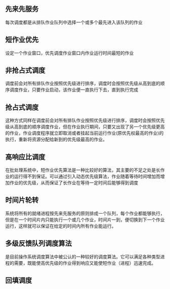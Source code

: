 

## 先来先服务

每次调度都是从排队作业队列中选择一个或多个最先进入该队列的作业



## 短作业优先

设定一个作业窗口，优先调度作业窗口内作业运行时间最短的作业


## 非抢占式调度

调度前会对所有排队作业按照优先级进行排序，调度时会按照优先级从高到底的顺序调度作业，只要作业启动，该作业便一直执行下去，直到执行完成


## 抢占式调度

这种方式同样在调度前会对所有排队作业按照优先级进行排序，调度时会按照优先级从高到底的顺序调度作业，但在作业执行期间，只要又出现了另一个优先级更高的作业，作业调度程序就立即取消或者挂起当前运行作业(原优先权最高的作业)的执行，重新将资源分配给新到的优先级最高的作业。


## 高响应比调度

在批处理系统中，短作业优先算法是一种比较好的算法，其主要的不足之处是长作业的运行得不到保证。可以通过引入动态优先级算法，作业随着等待时间增加而增加作业的优先级，从而保证了长作业在等待一定时间后能够得到调度



## 时间片轮转

系统将所有的就绪进程按先来先服务的原则排成一个队列，每个作业都能够执行，但是在一个时间片内只能执行一个或几个作业，时间片一到，便切换到下一个作业运行，这样就可以保证在给定的时间内所有作业能运行。


## 多级反馈队列调度算法


是目前操作系统调度算法中被公认的一种较好的调度算法。它可以满足各种类型进程的需要，既能使高优先级的作业得到响应又能使短作业（进程）迅速完成。



## 回填调度


